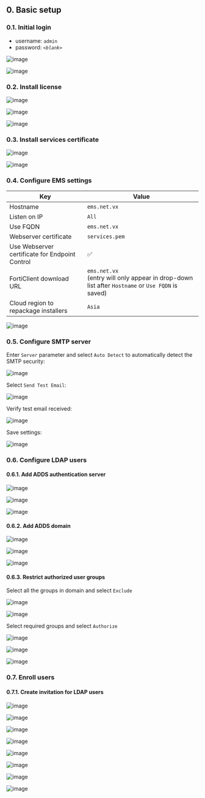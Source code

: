 ## 0. Basic setup

### 0.1. Initial login

- username: `admin`
- password: _`<blank>`_

![image](https://github.com/user-attachments/assets/0034193b-bd7e-49de-8ae9-2c037806f590)

![image](https://github.com/user-attachments/assets/3d2e4cd9-4985-4e69-807a-4d93185161b7)

### 0.2. Install license

![image](https://github.com/user-attachments/assets/6dcabc2b-77c0-4df6-bd17-21ff315b6c99)

![image](https://github.com/user-attachments/assets/09c8c7d1-5689-49b9-bb47-63a13559d74d)

![image](https://github.com/user-attachments/assets/a3ad8ddc-0436-4c4c-9804-75588473ff83)

### 0.3. Install services certificate

![image](https://github.com/user-attachments/assets/80b15ec2-c089-4616-8f1f-edea1716a29a)

![image](https://github.com/user-attachments/assets/5a3ff0c0-b8bc-4051-a25d-493a33936d52)

### 0.4. Configure EMS settings

|Key|Value|
|---|---|
|Hostname|`ems.net.vx`|
|Listen on IP|`All`|
|Use FQDN|`ems.net.vx`|
|Webserver certificate|`services.pem`|
|Use Webserver certificate for Endpoint Control|✅|
|FortiClient download URL|`ems.net.vx`<br>(entry will only appear in drop-down list after `Hostname` or `Use FQDN` is saved)|
|Cloud region to repackage installers|`Asia`|

![image](https://github.com/user-attachments/assets/84a2a6f9-fe64-40e6-809e-75d2cb72ce3e)

### 0.5. Configure SMTP server

Enter `Server` parameter and select `Auto Detect` to automatically detect the SMTP security:

![image](https://github.com/user-attachments/assets/91e8e3c3-f8ca-4c54-907d-d9d83b35a9f4)

Select `Send Test Email`:

![image](https://github.com/user-attachments/assets/2cb23658-187e-44ae-9fcc-e279d71ed6a5)

Verify test email received:

![image](https://github.com/user-attachments/assets/c19d0a57-5c78-40ad-be96-32261611d415)

Save settings:

![image](https://github.com/user-attachments/assets/f01e2fc0-19b4-4f05-94bd-8e84fe67c93e)

### 0.6. Configure LDAP users

#### 0.6.1. Add ADDS authentication server

![image](https://github.com/user-attachments/assets/4d3c2030-3da8-4974-8268-555d5bf9f731)

![image](https://github.com/user-attachments/assets/c67558be-0a2c-49af-8084-9b9b86b6a351)

![image](https://github.com/user-attachments/assets/78bf273c-8ae5-4cc4-b76b-0b4833fdb916)

#### 0.6.2. Add ADDS domain

![image](https://github.com/user-attachments/assets/2f61d35c-6e6f-498e-94a4-67d082f20220)

![image](https://github.com/user-attachments/assets/55c0a244-9d7a-4f85-be26-53dc7405fbec)

![image](https://github.com/user-attachments/assets/f685ff92-3409-4966-aa2a-7b167fc46409)

#### 0.6.3. Restrict authorized user groups

Select all the groups in domain and select `Exclude`

![image](https://github.com/user-attachments/assets/a84dc3f0-f30c-467f-b4f6-0465190e36d0)

![image](https://github.com/user-attachments/assets/8f933a6d-c565-461d-a564-67631a3d8d52)

Select required groups and select `Authorize`

![image](https://github.com/user-attachments/assets/bf640f8b-e9fd-4772-bcff-854ee365bcb5)

![image](https://github.com/user-attachments/assets/3b48fbf6-0046-40d8-940d-d0cb2ed6c7a6)

![image](https://github.com/user-attachments/assets/55d5d579-fe4c-40b5-b9c3-caaee19a0d9b)

### 0.7. Enroll users

#### 0.7.1. Create invitation for LDAP users

![image](https://github.com/user-attachments/assets/c95d87b9-fb12-42fc-a2da-4d7484a8ded7)

![image](https://github.com/user-attachments/assets/90996bfe-936f-4d91-8336-7b63159d7a10)

![image](https://github.com/user-attachments/assets/6997988b-1221-412c-a212-7960eab6584b)

![image](https://github.com/user-attachments/assets/fbe88f17-c47d-41a5-95f2-03fc0464d487)

![image](https://github.com/user-attachments/assets/83c6e10d-b53e-493c-ad08-78eb3a44aba2)

![image](https://github.com/user-attachments/assets/04a7e23e-f73a-44c9-b942-9d4e4f195998)

![image](https://github.com/user-attachments/assets/9fd937a1-4ef6-4e07-98e5-70587bfca8ff)

![image](https://github.com/user-attachments/assets/4624a7ee-2f56-4510-9175-8af361ae880b)
